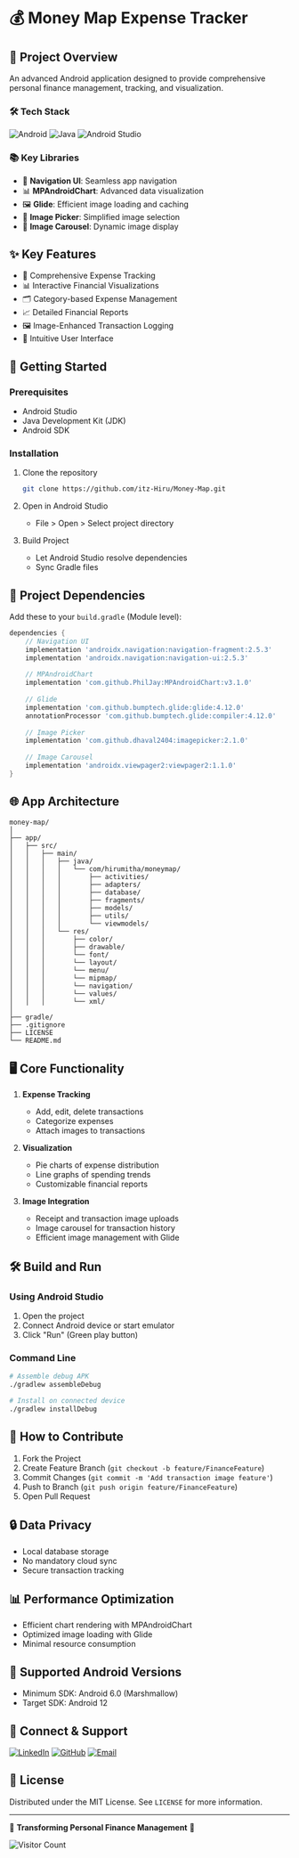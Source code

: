 # 💰 Money Map Expense Tracker

## 🌟 Project Overview

An advanced Android application designed to provide comprehensive personal finance management, tracking, and visualization.

### 🛠 Tech Stack

![Android](https://img.shields.io/badge/Android-3DDC84?style=for-the-badge&logo=android&logoColor=white)
![Java](https://img.shields.io/badge/Java-007396?style=for-the-badge&logo=java&logoColor=white)
![Android Studio](https://img.shields.io/badge/Android%20Studio-3DDC84?style=for-the-badge&logo=android-studio&logoColor=white)

### 📚 Key Libraries

- 🧭 **Navigation UI**: Seamless app navigation
- 📊 **MPAndroidChart**: Advanced data visualization
- 🖼️ **Glide**: Efficient image loading and caching
- 📸 **Image Picker**: Simplified image selection
- 🎠 **Image Carousel**: Dynamic image display

## ✨ Key Features

- 💸 Comprehensive Expense Tracking
- 📊 Interactive Financial Visualizations
- 🗂️ Category-based Expense Management
- 📈 Detailed Financial Reports
- 🖼️ Image-Enhanced Transaction Logging
- 🧭 Intuitive User Interface

## 🚀 Getting Started

### Prerequisites

- Android Studio
- Java Development Kit (JDK)
- Android SDK

### Installation

1. Clone the repository
   ```bash
   git clone https://github.com/itz-Hiru/Money-Map.git
   ```

2. Open in Android Studio
    - File > Open > Select project directory

3. Build Project
    - Let Android Studio resolve dependencies
    - Sync Gradle files

## 🔧 Project Dependencies

Add these to your `build.gradle` (Module level):
```groovy
dependencies {
    // Navigation UI
    implementation 'androidx.navigation:navigation-fragment:2.5.3'
    implementation 'androidx.navigation:navigation-ui:2.5.3'
    
    // MPAndroidChart
    implementation 'com.github.PhilJay:MPAndroidChart:v3.1.0'
    
    // Glide
    implementation 'com.github.bumptech.glide:glide:4.12.0'
    annotationProcessor 'com.github.bumptech.glide:compiler:4.12.0'
    
    // Image Picker
    implementation 'com.github.dhaval2404:imagepicker:2.1.0'
    
    // Image Carousel
    implementation 'androidx.viewpager2:viewpager2:1.1.0'
}
```

## 🌐 App Architecture

```
money-map/
│
├── app/
│   ├── src/
│   │   ├── main/
│   │   │   ├── java/
│   │   │   │   └── com/hirumitha/moneymap/
│   │   │   │       ├── activities/
│   │   │   │       ├── adapters/
│   │   │   │       ├── database/
│   │   │   │       ├── fragments/
│   │   │   │       ├── models/
│   │   │   │       ├── utils/
│   │   │   │       └── viewmodels/
│   │   │   └── res/
│   │   │       ├── color/
│   │   │       ├── drawable/
│   │   │       └── font/
│   │   │       └── layout/
│   │   │       └── menu/
│   │   │       └── mipmap/
│   │   │       └── navigation/
│   │   │       └── values/
│   │   │       └── xml/
│
├── gradle/
├── .gitignore
├── LICENSE
└── README.md
```

## 🖥️ Core Functionality

1. **Expense Tracking**
    - Add, edit, delete transactions
    - Categorize expenses
    - Attach images to transactions

2. **Visualization**
    - Pie charts of expense distribution
    - Line graphs of spending trends
    - Customizable financial reports

3. **Image Integration**
    - Receipt and transaction image uploads
    - Image carousel for transaction history
    - Efficient image management with Glide

## 🛠️ Build and Run

### Using Android Studio

1. Open the project
2. Connect Android device or start emulator
3. Click "Run" (Green play button)

### Command Line

```bash
# Assemble debug APK
./gradlew assembleDebug

# Install on connected device
./gradlew installDebug
```

## 🤝 How to Contribute

1. Fork the Project
2. Create Feature Branch (`git checkout -b feature/FinanceFeature`)
3. Commit Changes (`git commit -m 'Add transaction image feature'`)
4. Push to Branch (`git push origin feature/FinanceFeature`)
5. Open Pull Request

## 🔒 Data Privacy

- Local database storage
- No mandatory cloud sync
- Secure transaction tracking

## 📊 Performance Optimization

- Efficient chart rendering with MPAndroidChart
- Optimized image loading with Glide
- Minimal resource consumption

## 📱 Supported Android Versions

- Minimum SDK: Android 6.0 (Marshmallow)
- Target SDK: Android 12

## 📧 Connect & Support

[![LinkedIn](https://img.shields.io/badge/LinkedIn-0077B5?style=for-the-badge&logo=linkedin&logoColor=white)](https://linkedin.com/in/hirumitha)
[![GitHub](https://img.shields.io/badge/GitHub-100000?style=for-the-badge&logo=github&logoColor=white)](https://github.com/itz-Hiru)
[![Email](https://img.shields.io/badge/Email-D14836?style=for-the-badge&logo=gmail&logoColor=white)](mailto:hirumithakuladewanew@gmail.com)

## 📄 License

Distributed under the MIT License. See `LICENSE` for more information.

---

🌈 **Transforming Personal Finance Management** 💸

![Visitor Count](https://visitor-badge.laobi.icu/badge?page_id=itz-Hiru.Money-Map)